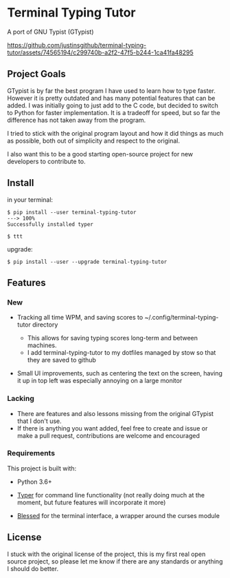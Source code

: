 # Terminal Typing Tutor

A port of GNU Typist (GTypist)



https://github.com/justinsgithub/terminal-typing-tutor/assets/74565194/c299740b-a2f2-47f5-b244-1ca41fa48295





## Project Goals

GTypist is by far the best program I have used to learn how to type faster. 
However it is pretty outdated and has many potential features that can be added. 
I was initially going to just add to the C code, but decided to switch to Python for faster implementation.
It is a tradeoff for speed, but so far the difference has not taken away from the program.

I tried to stick with the original program layout and how it did things as much as possible, both out of simplicity and respect to the original.

I also want this to be a good starting open-source project for new developers to contribute to.

## Install

in your terminal:

```
$ pip install --user terminal-typing-tutor
---> 100%
Successfully installed typer

$ ttt
```

upgrade:

```
$ pip install --user --upgrade terminal-typing-tutor
```

## Features

### New

- Tracking all time WPM, and saving scores to ~/.config/terminal-typing-tutor directory
    - This allows for saving typing scores long-term and between machines. 
    - I add terminal-typing-tutor to my dotfiles managed by stow so that they are saved to github

- Small UI improvements, such as centering the text on the screen, having it up in top left was especially annoying on a large monitor

### Lacking

- There are features and also lessons missing from the original GTypist that I don't use.
- If there is anything you want added, feel free to create and issue or make a pull request, contributions are welcome and encouraged

### Requirements


This project is built with:

- Python 3.6+

- [Typer](https://typer.tiangolo.com) for command line functionality (not really doing much at the moment, but future features will incorporate it more)

- [Blessed](https://github.com/jquast/blessed) for the terminal interface, a wrapper around the curses module

## License

I stuck with the original license of the project, this is my first real open source project, so please let me know if there are any standards or anything I should do better.

